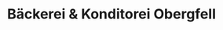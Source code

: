 ---
title: "Bäckerei & Konditorei Obergfell"
url: /berlin/baeckerei-und-konditorei-obergfell/
shop: Bäckerei
---
